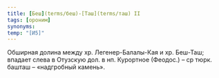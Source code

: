 ```yaml
---
title: [Беш](terms/беш)-[Таш](terms/таш) II
tags: [ороним]
synonyms:
temp: "[И5]"
---
```


Обширная долина между хр. Легенер-Балалы-Кая и хр. Беш-Таш; впадает слева в
Отузскую дол. в нп. Курортное (Феодос.) – ср тюрк. башташ – «надгробный камень».
